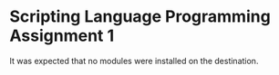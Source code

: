 # Scripting Language Programming Assignment 1

It was expected that no modules were installed on the destination.
